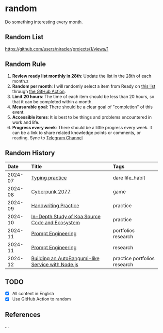 # random

Do something interesting every month.

## Random List

https://github.com/users/niracler/projects/1/views/1

## Random Rule

1. **Review ready list monthly in 28th**: Update the list in the 28th of each month.z
2. **Random per month**: I will randomly select a item from Ready on [this list](https://github.com/users/niracler/projects/1/views/1) through [the GitHub Action](https://github.com/niracler/random/actions/workflows/random.yml).
3. **Limit 20 hours**: The time of each item should be less than 20 hours, so that it can be completed within a month.
4. **Measurable goal**: There should be a clear goal of "completion" of this event.
5. **Accessible items**: It is best to be things and problems encountered in work and life.
6. **Progress every week**: There should be a little progress every week. It can be a link to share related knowledge points or comments, or reading. Sync to [Telegram Channel](https://t.me/tomoko_channel)

## Random History

<!-- TABLE_START -->

| Date    | Title                                                                                             | Tags            |
|:--------|:--------------------------------------------------------------------------------------------------|:----------------|
| 2024-07 | [Typing practice](https://github.com/niracler/random/issues/6)                                    | dare life_habit |
| 2024-08 | [Cyberpunk 2077](https://github.com/niracler/random/issues/2)                                     | game            |
| 2024-09 | [Handwriting Practice](https://github.com/niracler/random/issues/14)                              | practice        |
| 2024-10 | [In-Depth Study of Koa Source Code and Ecosystem](https://github.com/niracler/random/issues/23)   | practice        |
| 2024-11 | [Prompt Engineering](https://github.com/niracler/random/issues/7)                                 | portfolios  research     |
| 2024-11 | [Prompt Engineering](https://github.com/niracler/random/issues/7)                                 | research        |
| 2024-12 | [Building an AutoBangumi-like Service with Node.js](https://github.com/niracler/random/issues/20) | practice  portfolios  research  |

<!-- TABLE_END -->

## TODO

- [x] All content in English
- [x] Use GitHub Action to random

## References

...
